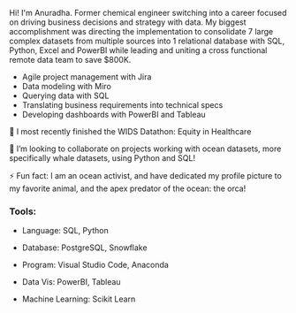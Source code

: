 Hi! I'm Anuradha. Former chemical engineer switching into a career focused on driving business decisions and strategy with data. My biggest accomplishment was directing the implementation to consolidate 7 large complex datasets from multiple sources into 1 relational database with SQL, Python, Excel and PowerBI while leading and uniting a cross functional remote data team to save $800K.
* Agile project management with Jira
* Data modeling with Miro
* Querying data with SQL
* Translating business requirements into technical specs
* Developing dashboards with PowerBI and Tableau

🌱 I most recently finished the WIDS Datathon: Equity in Healthcare

👯 I’m looking to collaborate on projects working with ocean datasets, more specifically whale datasets, using Python and SQL!

⚡ Fun fact: I am an ocean activist, and have dedicated my profile picture to my favorite animal, and the apex predator of the ocean: the orca! 

### Tools:
* Language: SQL, Python

* Database: PostgreSQL, Snowflake

* Program: Visual Studio Code, Anaconda

* Data Vis: PowerBI, Tableau

* Machine Learning: Scikit Learn
